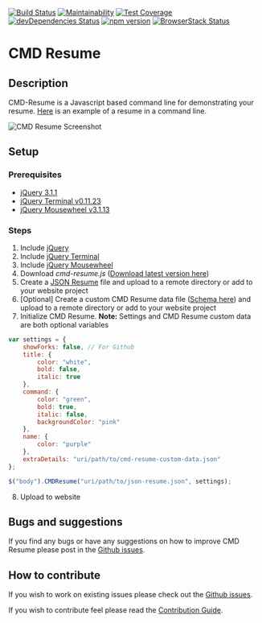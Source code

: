[![Build Status](https://travis-ci.org/bbody/CMD-Resume.svg?branch=master)](https://travis-ci.org/bbody/CMD-Resume)
[![Maintainability](https://api.codeclimate.com/v1/badges/245ed2739858462f5337/maintainability)](https://codeclimate.com/github/bbody/CMD-Resume/maintainability)
[![Test Coverage](https://api.codeclimate.com/v1/badges/245ed2739858462f5337/test_coverage)](https://codeclimate.com/github/bbody/CMD-Resume/test_coverage)
[![devDependencies Status](https://david-dm.org/bbody/cmd-resume/dev-status.svg)](https://david-dm.org/bbody/cmd-resume?type=dev)
[![npm version](https://badge.fury.io/js/cmd-resume.svg)](https://badge.fury.io/js/cmd-resume)
[![BrowserStack Status](https://www.browserstack.com/automate/badge.svg?badge_key=TXJtSnFra2t1em56djV0cDNHbXBWQ0F1S2ZwWFNndG0rQTlySU5YaUZaUT0tLTFsTlp3ZUcrT29rMUNPcXhtbHRpNXc9PQ==--8f9c890ea5f00b2700273a981af403651fea3f65)](https://www.browserstack.com/automate/public-build/TXJtSnFra2t1em56djV0cDNHbXBWQ0F1S2ZwWFNndG0rQTlySU5YaUZaUT0tLTFsTlp3ZUcrT29rMUNPcXhtbHRpNXc9PQ==--8f9c890ea5f00b2700273a981af403651fea3f65)

# CMD Resume
## Description
CMD-Resume is a Javascript based command line for demonstrating your resume. [Here](http://cmd-resume.bbody.io/) is an example of a resume in a command line.

![CMD Resume Screenshot](https://s3-ap-southeast-2.amazonaws.com/bbody-images/github/cmd-resume/output.gif
 "CMD Resume Screenshot")

## Setup
### Prerequisites
-   [jQuery 3.1.1](https://jquery.com/)
-   [jQuery Terminal v0.11.23](http://terminal.jcubic.pl/)
-   [jQuery Mousewheel v3.1.13](https://github.com/jquery/jquery-mousewheel)

### Steps
1.  Include [jQuery](https://jquery.com/)
2.  Include [jQuery Terminal](http://terminal.jcubic.pl/)
3.  Include [jQuery Mousewheel](https://github.com/jquery/jquery-mousewheel)
4.  Download *cmd-resume.js* ([Download latest version here](https://github.com/bbody/CMD-Resume/releases/latest))
5.  Create a [JSON Resume](https://jsonresume.org/) file and upload to a remote directory or add to your website project
6.  \[Optional] Create a custom CMD Resume data file ([Schema here](CMD-RESUME-DATA-SCHEMA.md)) and upload to a remote directory or add to your website project
7.  Initialize CMD Resume. **Note:** Settings and CMD Resume custom data are both optional variables
```javascript
var settings = {
    showForks: false, // For Github
    title: {
        color: "white",
        bold: false,
        italic: true
    },
    command: {
        color: "green",
        bold: true,
        italic: false,
        backgroundColor: "pink"
    },
    name: {
        color: "purple"
    },
    extraDetails: "uri/path/to/cmd-resume-custom-data.json"
};

$("body").CMDResume("uri/path/to/json-resume.json", settings);
```
8.  Upload to website


## Bugs and suggestions
If you find any bugs or have any suggestions on how to improve CMD Resume please post in the [Github issues](https://github.com/bbody/CMD-Resume/issues).

## How to contribute
If you wish to work on existing issues please check out the [Github issues](https://github.com/bbody/CMD-Resume/issues).

If you wish to contribute feel please read the [Contribution Guide](CONTRIBUTING.md).
